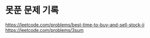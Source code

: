 # 못푼 문제 기록

https://leetcode.com/problems/best-time-to-buy-and-sell-stock-ii
https://leetcode.com/problems/3sum
